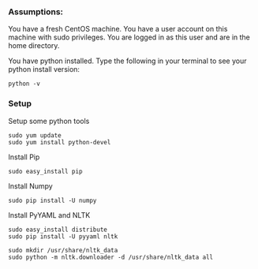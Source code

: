 ### Assumptions:
You have a fresh CentOS machine. You have a user account on this machine with sudo privileges. You are logged in as this user and are in the home directory.

You have python installed. Type the following in your terminal to see your python install version:

    python -v    

### Setup
Setup some python tools
 
    sudo yum update
    sudo yum install python-devel

Install Pip

    sudo easy_install pip

Install Numpy

    sudo pip install -U numpy
    
Install PyYAML and NLTK

    sudo easy_install distribute 
    sudo pip install -U pyyaml nltk
    
    sudo mkdir /usr/share/nltk_data
    sudo python -m nltk.downloader -d /usr/share/nltk_data all
